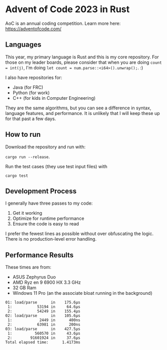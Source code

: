 # Advent of Code 2023 in Rust
AoC is an annual coding competition.  Learn more here: https://adventofcode.com/

## Languages
This year, my primary language is Rust and this is my core repository.  For those on my leader boards, please consider that when you are doing `count = int(j)`, I'm doing `let count = num.parse::<i64>().unwrap();`.   :)

I also have repositories for:
* Java (for FRC)
* Python (for work)
* C++ (for kids in Computer Engineering)

They are the same algorithms, but you can see a difference in syntax, language features, and performance.  It is unlikely that I will keep these up for that past a few days.

## How to run
Download the repository and run with:

`cargo run --release`.

Run the test cases (they use test input files) with 

`cargo test`

## Development Process
I generally have three passes to my code:
1. Get it working
2. Optimize for runtime performance
3. Ensure the code is easy to read

I prefer the fewest lines as possible without over obfuscating the logic.  There is no production-level error handling.

## Performance Results
These times are from:
* ASUS Zephyrus Duo
* AMD Ryz
en 9 6900 HX 3.3 GHz
* 32 GB Ram
* Windows 11 Pro (an the associate bloat running in the background)
```
01: load/parse      in    175.6µs
 1:           53194 in     64.6µs
 2:           54249 in    155.4µs
02: load/parse      in    105.6µs
 1:            2449 in      400ns
 2:           63981 in      200ns
03: load/parse      in    427.5µs
 1:          560570 in     43.6µs
 2:        91601924 in     37.6µs
Total elapsed time:      1.4173ms
```